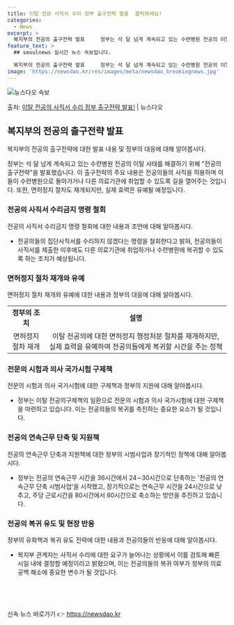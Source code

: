 ```yaml
---
title: 이탈 전공 사직서 수리 정부 출구전략 발표  클릭하세요!
categories:
  - News
excerpt: >
  복지부의 전공의 출구전략 발표     정부는 석 달 넘게 계속되고 있는 수련병원 전공의 이탈 사태를 해결하기…
feature_text: >
  ## seoulnews 실시간 뉴스 속보입니다.

  복지부의 전공의 출구전략 발표     정부는 석 달 넘게 계속되고 있는 수련병원 전공의 이탈 사태를 해결하기…
image: 'https://newsdao.kr/res/images/meta/newsdao_breakingnews.jpg'
---
```


![뉴스다오 속보](https://newsdao.kr/res/images/meta/newsdao_breakingnews.jpg)

<p>출처: <a href="https://newsdao.kr/4050" rel="dofollow">이탈 전공의 사직서 수리 정부 출구전략 발표!</a> | 뉴스다오</p>

<h2 data-ke-size="size26">복지부의 전공의 출구전략 발표</h2>
복지부의 전공의 출구전략에 대한 발표 내용 및 정부의 대응에 대해 알아봅시다.

<p data-ke-size="size16">정부는 석 달 넘게 계속되고 있는 수련병원 전공의 이탈 사태를 해결하기 위해 "전공의 출구전략"을 발표했습니다. 이 출구전략의 주요 내용은 전공의들의 사직을 허용하며 이들이 수련병원으로 돌아가거나 다른 의료기관에 취업할 수 있도록 길을 열어주는 것입니다. 또한, 면허정지 절차도 재개되지만, 실제 효력은 유예될 예정입니다.</p>

<h3>전공의 사직서 수리금지 명령 철회</h3>
전공의 사직서 수리금지 명령 철회에 대한 내용과 조언에 대해 알아봅시다.

<ul>
  <li>전공의들의 집단사직서를 수리하지 않겠다는 명령을 철회한다고 밝혀, 전공의들이 사직서를 제출한 이후에도 다른 의료기관에 취업하거나 수련병원에 복귀할 수 있도록 하는 조치가 예상됩니다.</li>
</ul>

<h3>면허정지 절차 재개와 유예</h3>
면허정지 절차 재개와 유예에 대한 내용과 정부의 대응에 대해 알아봅시다.

<table>
  <tr>
    <td style="text-align: center; height: 17px;"><b>정부의 조치</b></td>
    <td style="text-align: center; height: 17px;"><b>설명</b></td>
  </tr>
  <tr>
    <td style="text-align: center; height: 17px;">면허정지 절차 재개</td>
    <td style="text-align: center; height: 17px;">이탈 전공의에 대한 면허정지 행정처분 절차를 재개하지만, 실제 효력을 유예하여 전공의들에게 복귀할 시간을 주는 정책</td>
  </tr>
</table>

<h3>전문의 시험과 의사 국가시험 구제책</h3>
전문의 시험과 의사 국가시험에 대한 구제책과 정부의 지원에 대해 알아봅시다.

<ul>
  <li>정부는 이탈 전공의구제책의 일환으로 전문의 시험과 의사 국가시험에 대한 구제책을 마련하고 있습니다. 이는 전공의들의 복귀를 촉진하는 중요한 요소가 될 것입니다.</li>
</ul>

<h3>전공의 연속근무 단축 및 지원책</h3>
전공의 연속근무 단축과 지원책에 대한 정부의 시범사업과 장기적인 정책에 대해 알아봅시다.

<ul>
  <li>정부는 전공의 연속근무 시간을 36시간에서 24∼30시간으로 단축하는 '전공의 연속근무 단축 시범사업'을 시작했고, 장기적으로는 연속근무 시간을 24시간으로 낮추고, 주당 근로시간을 80시간에서 60시간으로 축소하는 방안을 추진하고 있습니다.</li>
</ul>

<h3>전공의 복귀 유도 및 현장 반응</h3>
정부의 유화책과 복귀 유도 전략에 대한 내용과 전공의들의 반응에 대해 알아봅시다.

<ul>
  <li>복지부 관계자는 사직서 수리에 대한 요구가 늘어나는 상황에서 이를 검토해 빠른 시일 내에 결정할 예정이라고 밝혔으며, 이는 전공의들의 복귀 여부가 정부의 의료 공백 해소에 중요한 변수가 될 것입니다.</li>
</ul>

<p data-ke-size="size16">&nbsp;</p>
<p data-ke-size="size16">&nbsp;</p> 

신속 뉴스 바로가기 👉 <a href="https://newsdao.kr" rel="dofollow">https://newsdao.kr</a>


